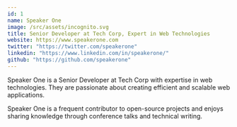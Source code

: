 ```yaml
---
id: 1
name: Speaker One
image: /src/assets/incognito.svg
title: Senior Developer at Tech Corp, Expert in Web Technologies
website: https://www.speakerone.com
twitter: "https://twitter.com/speakerone"
linkedin: "https://www.linkedin.com/in/speakerone/"
github: "https://github.com/speakerone"
---
```


Speaker One is a Senior Developer at Tech Corp with expertise in web technologies. They are passionate about creating efficient and scalable web applications.

Speaker One is a frequent contributor to open-source projects and enjoys sharing knowledge through conference talks and technical writing.
